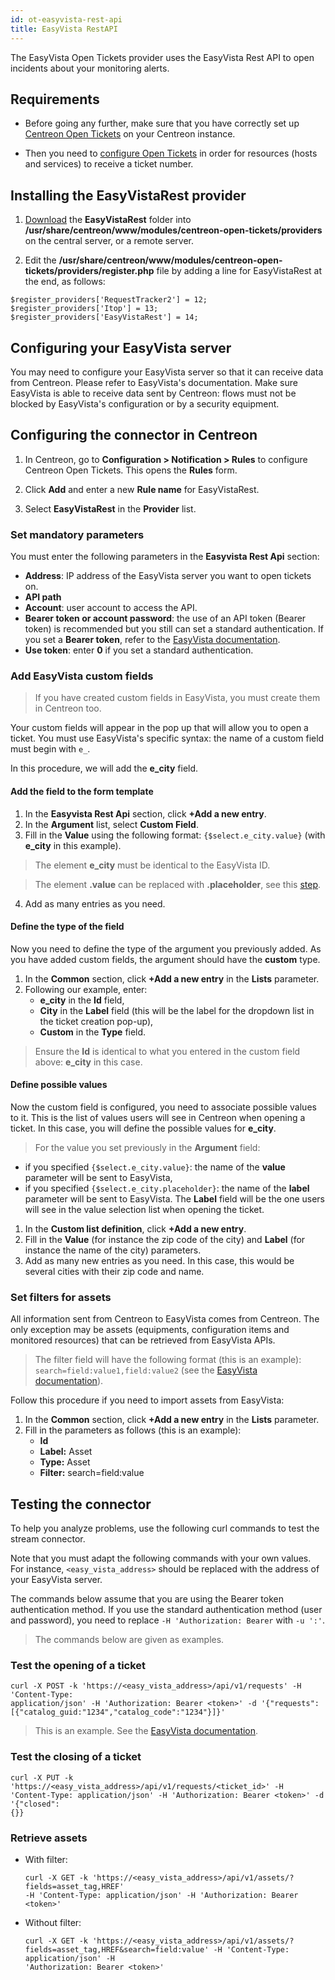 ```yaml
---
id: ot-easyvista-rest-api
title: EasyVista RestAPI
---
```


The EasyVista Open Tickets provider uses the EasyVista Rest API to open incidents about your monitoring alerts.

## Requirements

- Before going any further, make sure that you have correctly set up [Centreon Open Tickets](https://docs.centreon.com/docs/alerts-notifications/ticketing-install/) on your Centreon instance.

- Then you need to [configure Open Tickets](../../alerts-notifications/ticketing.md#hosts--services) in order for resources (hosts and services) to receive a ticket number.

## Installing the EasyVistaRest provider

1. [Download](https://share.centreon.com/s/qypnoTgYfxHejaS) the **EasyVistaRest** folder into **/usr/share/centreon/www/modules/centreon-open-tickets/providers** on the central server, or a remote server.

2. Edit the **/usr/share/centreon/www/modules/centreon-open-tickets/providers/register.php** file by adding a line for EasyVistaRest at the end, as follows:

  ```shell
  $register_providers['RequestTracker2'] = 12;
  $register_providers['Itop'] = 13;
  $register_providers['EasyVistaRest'] = 14;
  ```
  
## Configuring your EasyVista server

You may need to configure your EasyVista server so that it can receive data from Centreon. Please refer to EasyVista's documentation. Make sure EasyVista is able to receive data sent by Centreon: flows must not be blocked by EasyVista's configuration or by a security equipment.

## Configuring the connector in Centreon

1. In Centreon, go to **Configuration > Notification > Rules** to configure Centreon Open Tickets. This opens the **Rules** form.

2. Click **Add** and enter a new **Rule name** for EasyVistaRest.

3. Select **EasyVistaRest** in the **Provider** list.

### Set mandatory parameters

You must enter the following parameters in the **Easyvista Rest Api** section:

- **Address**: IP address of the EasyVista server you want to open tickets on.
- **API path**
- **Account**: user account to access the API.
- **Bearer token or account password**: the use of an API token (Bearer token) is recommended but you still can set a standard authentication. If you set a **Bearer token**, refer to the [EasyVista documentation](https://wiki.easyvista.com/xwiki/bin/view/Documentation/Integration/WebService%20REST/?language=en#HProcedures).
- **Use token**: enter **0** if you set a standard authentication.

### Add EasyVista custom fields

> If you have created custom fields in EasyVista, you must create them in Centreon too.

Your custom fields will appear in the pop up that will allow you to open a ticket. You must use EasyVista's specific syntax: the name of a custom field must begin with ``e_``. 

In this procedure, we will add the **e_city** field.

#### Add the field to the form template

1. In the **Easyvista Rest Api** section, click **+Add a new entry**.
2. In the **Argument** list, select **Custom Field**.
3. Fill in the **Value** using the following format: ``{$select.e_city.value}`` (with **e_city** in this example).
  > The element **e_city** must be identical to the EasyVista ID.
  
  > The element **.value** can be replaced with **.placeholder**, see this [step](#define-possible-values).
4. Add as many entries as you need.

#### Define the type of the field

Now you need to define the type of the argument you previously added. As you have added custom fields, the argument should have the **custom** type.

1. In the **Common** section, click **+Add a new entry** in the **Lists** parameter.
2. Following our example, enter:
   - **e_city** in the **Id** field,
   - **City** in the **Label** field (this will be the label for the dropdown list in the ticket creation pop-up),
   - **Custom** in the **Type** field.
  > Ensure the **Id** is identical to what you entered in the custom field above: **e_city** in this case.

#### Define possible values

Now the custom field is configured, you need to associate possible values to it. This is the list of values users will see in Centreon when opening a ticket. In this case, you will define the possible values for **e_city**.

> For the value you set previously in the **Argument** field:
- if you specified ``{$select.e_city.value}``: the name of the **value** parameter will be sent to EasyVista,
- if you specified ``{$select.e_city.placeholder}``: the name of the **label** parameter will be sent to EasyVista. The **Label** field will be the one users will see in the value selection list when opening the ticket.

1. In the **Custom list definition**, click **+Add a new entry**.
2. Fill in the **Value** (for instance the zip code of the city) and **Label** (for instance the name of the city) parameters.
3. Add as many new entries as you need. In this case, this would be several cities with their zip code and name.

### Set filters for assets

All information sent from Centreon to EasyVista comes from Centreon. The only exception may be assets (equipments, configuration items and monitored resources) that can be retrieved from EasyVista APIs.

> The filter field will have the following format (this is an example): ``search=field:value1,field:value2`` (see the [EasyVista documentation](https://wiki.easyvista.com/xwiki/bin/view/Documentation/Integration/WebService%20REST/REST%20API%20-%20See%20a%20list%20of%20assets/?language=en)).

Follow this procedure if you need to import assets from EasyVista:

1. In the **Common** section, click **+Add a new entry** in the **Lists** parameter.
2. Fill in the parameters as follows (this is an example):
   - **Id**
   - **Label:** Asset
   - **Type:** Asset
   - **Filter:** search=field:value

## Testing the connector

To help you analyze problems, use the following curl commands to test the stream connector.

Note that you must adapt the following commands with your own values. For instance, ``<easy_vista_address>`` should be replaced with the address of your EasyVista server.

The commands below assume that you are using the Bearer token authentication method.
If you use the standard authentication method (user and password), you need to replace ``-H 'Authorization: Bearer`` with ``-u ':'``.

> The commands below are given as examples.

### Test the opening of a ticket

```shell
curl -X POST -k 'https://<easy_vista_address>/api/v1/requests' -H 'Content-Type:
application/json' -H 'Authorization: Bearer <token>' -d '{"requests":
[{"catalog_guid:"1234","catalog_code":"1234"}]}'
```

> This is an example. See the [EasyVista documentation](https://wiki.easyvista.com/xwiki/bin/view/Documentation/Integration/WebService%20REST/REST%20API%20-%20Create%20an%20incident-request/).


### Test the closing of a ticket

```shell
curl -X PUT -k 'https://<easy_vista_address>/api/v1/requests/<ticket_id>' -H
'Content-Type: application/json' -H 'Authorization: Bearer <token>' -d '{"closed":
{}}
```

### Retrieve assets

- With filter:

  ```shell
  curl -X GET -k 'https://<easy_vista_address>/api/v1/assets/?fields=asset_tag,HREF'
  -H 'Content-Type: application/json' -H 'Authorization: Bearer <token>'
  ```

- Without filter:

  ```shell
  curl -X GET -k 'https://<easy_vista_address>/api/v1/assets/?
  fields=asset_tag,HREF&search=field:value' -H 'Content-Type: application/json' -H
  'Authorization: Bearer <token>'
  ```
